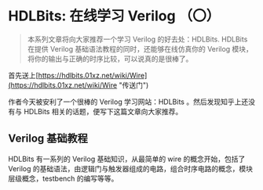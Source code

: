 # HDLBits: 在线学习 Verilog （〇）

> 本系列文章将向大家推荐一个学习 Verilog 的好去处：HDLBits. HDLBits 在提供 Verilog 基础语法教程的同时，还能够在线仿真你的 Verilog 模块，将你的输出与正确的时序比较，可以说真的是很棒了。

首先送上[https://hdlbits.01xz.net/wiki/Wire](https://hdlbits.01xz.net/wiki/Wire "传送门")

作者今天被安利了一个很棒的 Verilog 学习网站：HDLBits 。然后发现知乎上还没有与 HDLBits 相关的话题，便写下这篇文章向大家推荐。

## **Verilog 基础教程**

HDLBits 有一系列的 Verilog 基础知识，从最简单的 wire 的概念开始，包括了 Verilog 的基础语法，由逻辑门与触发器组成的电路，组合时序电路的概念，模块层级概念，testbench 的编写等等。



